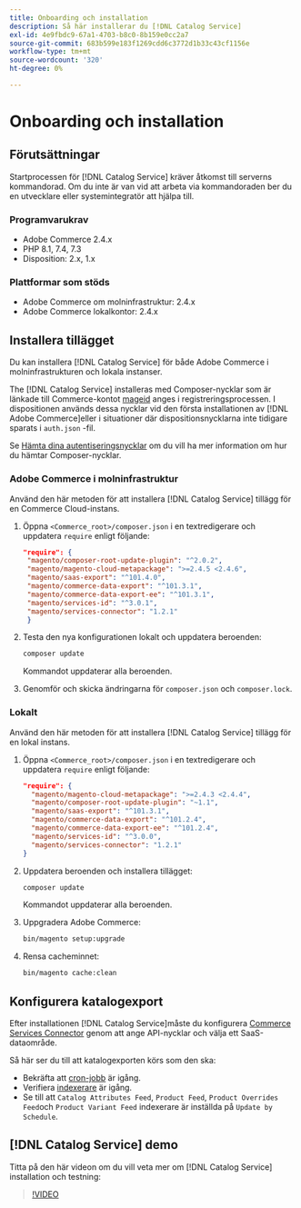 ```yaml
---
title: Onboarding och installation
description: Så här installerar du [!DNL Catalog Service]
exl-id: 4e9fbdc9-67a1-4703-b8c0-8b159e0cc2a7
source-git-commit: 683b599e183f1269cdd6c3772d1b33c43cf1156e
workflow-type: tm+mt
source-wordcount: '320'
ht-degree: 0%

---
```


# Onboarding och installation

## Förutsättningar

Startprocessen för [!DNL Catalog Service] kräver åtkomst till serverns kommandorad. Om du inte är van vid att arbeta via kommandoraden ber du en utvecklare eller systemintegratör att hjälpa till.

### Programvarukrav

- Adobe Commerce 2.4.x
- PHP 8.1, 7.4, 7.3
- Disposition: 2.x, 1.x

### Plattformar som stöds

- Adobe Commerce om molninfrastruktur: 2.4.x
- Adobe Commerce lokalkontor: 2.4.x

## Installera tillägget

Du kan installera [!DNL Catalog Service] för både Adobe Commerce i molninfrastrukturen och lokala instanser.

The [!DNL Catalog Service] installeras med Composer-nycklar som är länkade till Commerce-kontot [mageid](https://developer.adobe.com/commerce/marketplace/guides/sellers/profile-personal/#field-descriptions) anges i registreringsprocessen. I dispositionen används dessa nycklar vid den första installationen av [!DNL Adobe Commerce]eller i situationer där dispositionsnycklarna inte tidigare sparats i `auth.json` -fil.

Se [Hämta dina autentiseringsnycklar](https://devdocs.magento.com/guides/v2.4/install-gde/prereq/connect-auth.html) om du vill ha mer information om hur du hämtar Composer-nycklar.

### Adobe Commerce i molninfrastruktur

Använd den här metoden för att installera [!DNL Catalog Service] tillägg för en Commerce Cloud-instans.

1. Öppna `<Commerce_root>/composer.json` i en textredigerare och uppdatera `require` enligt följande:

   ```json
   "require": {
    "magento/composer-root-update-plugin": "^2.0.2",
    "magento/magento-cloud-metapackage": ">=2.4.5 <2.4.6",
    "magento/saas-export": "^101.4.0",
    "magento/commerce-data-export": "^101.3.1",
    "magento/commerce-data-export-ee": "^101.3.1",
    "magento/services-id": "^3.0.1",
    "magento/services-connector": "1.2.1"
    }
   ```

1. Testa den nya konfigurationen lokalt och uppdatera beroenden:

   ```bash
   composer update
   ```

   Kommandot uppdaterar alla beroenden.

1. Genomför och skicka ändringarna för `composer.json` och `composer.lock`.

### Lokalt

Använd den här metoden för att installera [!DNL Catalog Service] tillägg för en lokal instans.

1. Öppna `<Commerce_root>/composer.json` i en textredigerare och uppdatera `require` enligt följande:

   ```json
   "require": {
     "magento/magento-cloud-metapackage": ">=2.4.3 <2.4.4",
     "magento/composer-root-update-plugin": "~1.1",
     "magento/saas-export": "^101.3.1",
     "magento/commerce-data-export": "^101.2.4",    
     "magento/commerce-data-export-ee": "^101.2.4",
     "magento/services-id": "^3.0.0",
     "magento/services-connector": "1.2.1"
   }
   ```

1. Uppdatera beroenden och installera tillägget:

   ```bash
   composer update
   ```

   Kommandot uppdaterar alla beroenden.

1. Uppgradera Adobe Commerce:

   ```bash
   bin/magento setup:upgrade
   ```

1. Rensa cacheminnet:

   ```bash
   bin/magento cache:clean
   ```

## Konfigurera katalogexport

Efter installationen [!DNL Catalog Service]måste du konfigurera [Commerce Services Connector](../landing/saas.md) genom att ange API-nycklar och välja ett SaaS-dataområde.

Så här ser du till att katalogexporten körs som den ska:

- Bekräfta att [cron-jobb](https://experienceleague.adobe.com/docs/commerce-operations/configuration-guide/cli/configure-cron-jobs.html) är igång.
- Verifiera [indexerare](https://experienceleague.adobe.com/docs/commerce-operations/configuration-guide/cli/manage-indexers.html) är igång.
- Se till att `Catalog Attributes Feed`, `Product Feed`, `Product Overrides Feed`och `Product Variant Feed` indexerare är inställda på `Update by Schedule`.

## [!DNL Catalog Service] demo

Titta på den här videon om du vill veta mer om [!DNL Catalog Service] installation och testning:

>[!VIDEO](https://video.tv.adobe.com/v/3409390?quality=12&learn=on)
